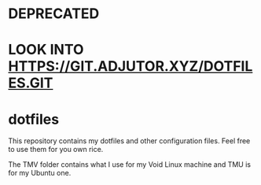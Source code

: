 # DEPRECATED
# LOOK INTO [HTTPS://GIT.ADJUTOR.XYZ/DOTFILES.GIT](https://git.adjutor.xyz/dotfiles.git)

# dotfiles

This repository contains my dotfiles and other configuration files.
Feel free to use them for you own rice.

The TMV folder contains what I use for my Void Linux machine and TMU is for my Ubuntu one.
